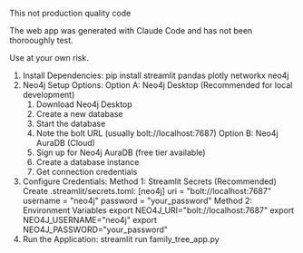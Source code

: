 This not production quality code

The web app was generated with Claude Code and has not been thorooughly test.

Use at your own risk.

1. Install Dependencies:
  pip install streamlit pandas plotly networkx neo4j
2. Neo4j Setup Options:
  Option A: Neo4j Desktop (Recommended for local development)
    1.	Download Neo4j Desktop
    2.	Create a new database
    3.	Start the database
    4.	Note the bolt URL (usually bolt://localhost:7687)
  Option B: Neo4j AuraDB (Cloud)
    1.	Sign up for Neo4j AuraDB (free tier available)
    2.	Create a database instance
    3.	Get connection credentials
3. Configure Credentials:
  Method 1: Streamlit Secrets (Recommended) Create .streamlit/secrets.toml:
  [neo4j]
    uri = "bolt://localhost:7687"
    username = "neo4j"
    password = "your_password"
  Method 2: Environment Variables
    export NEO4J_URI="bolt://localhost:7687"
    export NEO4J_USERNAME="neo4j"
    export NEO4J_PASSWORD="your_password"
4. Run the Application:
    streamlit run family_tree_app.py


